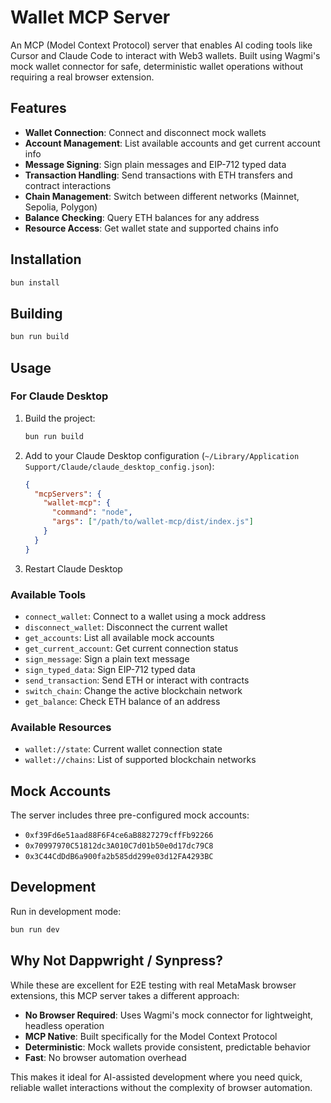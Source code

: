 # Wallet MCP Server

An MCP (Model Context Protocol) server that enables AI coding tools like Cursor and Claude Code to interact with Web3 wallets. Built using Wagmi's mock wallet connector for safe, deterministic wallet operations without requiring a real browser extension.

## Features

- **Wallet Connection**: Connect and disconnect mock wallets
- **Account Management**: List available accounts and get current account info
- **Message Signing**: Sign plain messages and EIP-712 typed data
- **Transaction Handling**: Send transactions with ETH transfers and contract interactions
- **Chain Management**: Switch between different networks (Mainnet, Sepolia, Polygon)
- **Balance Checking**: Query ETH balances for any address
- **Resource Access**: Get wallet state and supported chains info

## Installation

```bash
bun install
```

## Building

```bash
bun run build
```

## Usage

### For Claude Desktop

1. Build the project:
   ```bash
   bun run build
   ```

2. Add to your Claude Desktop configuration (`~/Library/Application Support/Claude/claude_desktop_config.json`):
   ```json
   {
     "mcpServers": {
       "wallet-mcp": {
         "command": "node",
         "args": ["/path/to/wallet-mcp/dist/index.js"]
       }
     }
   }
   ```

3. Restart Claude Desktop

### Available Tools

- `connect_wallet`: Connect to a wallet using a mock address
- `disconnect_wallet`: Disconnect the current wallet
- `get_accounts`: List all available mock accounts
- `get_current_account`: Get current connection status
- `sign_message`: Sign a plain text message
- `sign_typed_data`: Sign EIP-712 typed data
- `send_transaction`: Send ETH or interact with contracts
- `switch_chain`: Change the active blockchain network
- `get_balance`: Check ETH balance of an address

### Available Resources

- `wallet://state`: Current wallet connection state
- `wallet://chains`: List of supported blockchain networks

## Mock Accounts

The server includes three pre-configured mock accounts:
- `0xf39Fd6e51aad88F6F4ce6aB8827279cffFb92266`
- `0x70997970C51812dc3A010C7d01b50e0d17dc79C8`
- `0x3C44CdDdB6a900fa2b585dd299e03d12FA4293BC`

## Development

Run in development mode:
```bash
bun run dev
```

## Why Not Dappwright / Synpress?

While these are excellent for E2E testing with real MetaMask browser extensions, this MCP server takes a different approach:

- **No Browser Required**: Uses Wagmi's mock connector for lightweight, headless operation
- **MCP Native**: Built specifically for the Model Context Protocol
- **Deterministic**: Mock wallets provide consistent, predictable behavior
- **Fast**: No browser automation overhead

This makes it ideal for AI-assisted development where you need quick, reliable wallet interactions without the complexity of browser automation.
